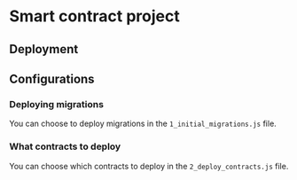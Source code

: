 # Smart contract project

## Deployment

## Configurations 
### Deploying migrations 
You can choose to deploy migrations in the `1_initial_migrations.js` file. 

### What contracts to deploy
You can choose which contracts to deploy in the `2_deploy_contracts.js` file.